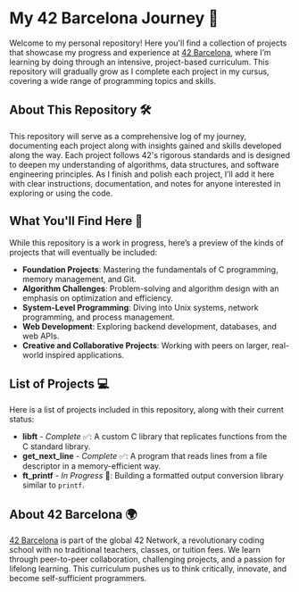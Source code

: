 # My 42 Barcelona Journey 🚀

Welcome to my personal repository! Here you'll find a collection of projects that showcase my progress and experience at [42 Barcelona](https://www.42barcelona.com), where I’m learning by doing through an intensive, project-based curriculum. This repository will gradually grow as I complete each project in my cursus, covering a wide range of programming topics and skills.

## About This Repository 🛠️

This repository will serve as a comprehensive log of my journey, documenting each project along with insights gained and skills developed along the way. Each project follows 42's rigorous standards and is designed to deepen my understanding of algorithms, data structures, and software engineering principles. As I finish and polish each project, I’ll add it here with clear instructions, documentation, and notes for anyone interested in exploring or using the code.

## What You'll Find Here 📂

While this repository is a work in progress, here’s a preview of the kinds of projects that will eventually be included:

- **Foundation Projects**: Mastering the fundamentals of C programming, memory management, and Git.
- **Algorithm Challenges**: Problem-solving and algorithm design with an emphasis on optimization and efficiency.
- **System-Level Programming**: Diving into Unix systems, network programming, and process management.
- **Web Development**: Exploring backend development, databases, and web APIs.
- **Creative and Collaborative Projects**: Working with peers on larger, real-world inspired applications.

## List of Projects 💻

Here is a list of projects included in this repository, along with their current status:

- **libft** - _Complete_ ✅: A custom C library that replicates functions from the C standard library.
- **get_next_line** - _Complete_ ✅: A program that reads lines from a file descriptor in a memory-efficient way.
- **ft_printf** - _In Progress_ 🔄: Building a formatted output conversion library similar to `printf`.

## About 42 Barcelona 🌍

[42 Barcelona](https://www.42barcelona.com) is part of the global 42 Network, a revolutionary coding school with no traditional teachers, classes, or tuition fees. We learn through peer-to-peer collaboration, challenging projects, and a passion for lifelong learning. This curriculum pushes us to think critically, innovate, and become self-sufficient programmers.
